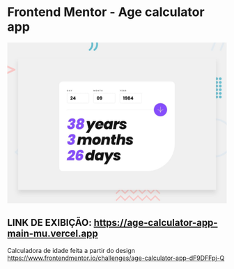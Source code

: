 # Frontend Mentor - Age calculator app

![Design preview for the Age calculator app coding challenge](./design/desktop-preview.jpg)

## LINK DE EXIBIÇÃO: https://age-calculator-app-main-mu.vercel.app
Calculadora de idade feita a partir do design https://www.frontendmentor.io/challenges/age-calculator-app-dF9DFFpj-Q
